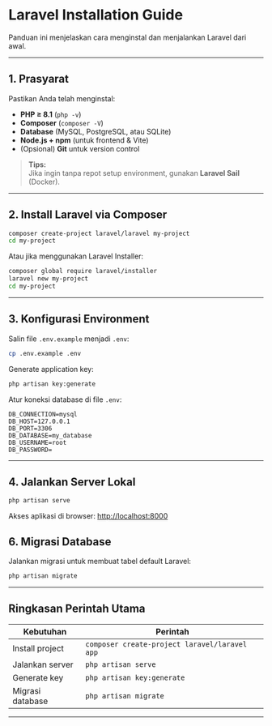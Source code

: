 # Laravel Installation Guide

Panduan ini menjelaskan cara menginstal dan menjalankan Laravel dari awal.

---

## 1. Prasyarat

Pastikan Anda telah menginstal:

-   **PHP ≥ 8.1** (`php -v`)
-   **Composer** (`composer -V`)
-   **Database** (MySQL, PostgreSQL, atau SQLite)
-   **Node.js + npm** (untuk frontend & Vite)
-   (Opsional) **Git** untuk version control

> **Tips:**  
> Jika ingin tanpa repot setup environment, gunakan **Laravel Sail** (Docker).

---

## 2. Install Laravel via Composer

```bash
composer create-project laravel/laravel my-project
cd my-project
```

Atau jika menggunakan Laravel Installer:

```bash
composer global require laravel/installer
laravel new my-project
cd my-project
```

---

## 3. Konfigurasi Environment

Salin file `.env.example` menjadi `.env`:

```bash
cp .env.example .env
```

Generate application key:

```bash
php artisan key:generate
```

Atur koneksi database di file `.env`:

```env
DB_CONNECTION=mysql
DB_HOST=127.0.0.1
DB_PORT=3306
DB_DATABASE=my_database
DB_USERNAME=root
DB_PASSWORD=
```

---

## 4. Jalankan Server Lokal

```bash
php artisan serve
```

Akses aplikasi di browser: [http://localhost:8000](http://localhost:8000)

## 6. Migrasi Database

Jalankan migrasi untuk membuat tabel default Laravel:

```bash
php artisan migrate
```

---

## Ringkasan Perintah Utama

| Kebutuhan        | Perintah                                      |
| ---------------- | --------------------------------------------- |
| Install project  | `composer create-project laravel/laravel app` |
| Jalankan server  | `php artisan serve`                           |
| Generate key     | `php artisan key:generate`                    |
| Migrasi database | `php artisan migrate`                         |

---
